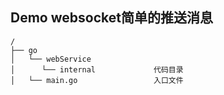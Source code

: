 


    
## Demo websocket简单的推送消息

```
/
├── go                        
│   └── webService                   
│      └── internal             代码目录
│   └── main.go                 入口文件   

```    






